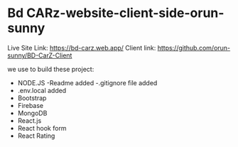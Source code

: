 # Bd CARz-website-client-side-orun-sunny

Live Site Link: https://bd-carz.web.app/
Client link: https://github.com/orun-sunny/BD-CarZ-Client

we use to build these project:

- NODE.JS
  -Readme added
  -.gitignore file added
- .env.local added
- Bootstrap
- Firebase
- MongoDB
- React.js
- React hook form
- React Rating
